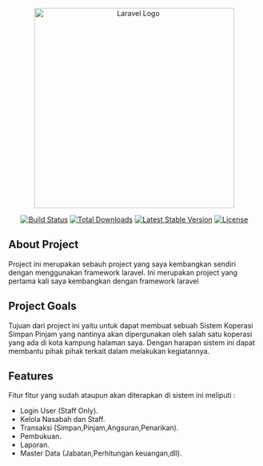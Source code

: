 <p align="center"><a href="https://laravel.com" target="_blank"><img src="https://raw.githubusercontent.com/laravel/art/master/logo-lockup/5%20SVG/2%20CMYK/1%20Full%20Color/laravel-logolockup-cmyk-red.svg" width="400" alt="Laravel Logo"></a></p>

<p align="center">
<a href="https://github.com/laravel/framework/actions"><img src="https://github.com/laravel/framework/workflows/tests/badge.svg" alt="Build Status"></a>
<a href="https://packagist.org/packages/laravel/framework"><img src="https://img.shields.io/packagist/dt/laravel/framework" alt="Total Downloads"></a>
<a href="https://packagist.org/packages/laravel/framework"><img src="https://img.shields.io/packagist/v/laravel/framework" alt="Latest Stable Version"></a>
<a href="https://packagist.org/packages/laravel/framework"><img src="https://img.shields.io/packagist/l/laravel/framework" alt="License"></a>
</p>

## About Project

Project ini merupakan sebauh project yang saya kembangkan sendiri dengan menggunakan framework laravel. Ini merupakan project yang pertama kali saya kembangkan dengan framework laravel

## Project Goals

Tujuan dari project ini yaitu untuk dapat membuat sebuah Sistem Koperasi Simpan Pinjam yang nantinya akan dipergunakan oleh salah satu koperasi yang ada di kota kampung halaman saya. Dengan harapan sistem ini dapat membantu pihak pihak terkait dalam melakukan kegiatannya.

## Features

Fitur fitur yang sudah ataupun akan diterapkan di sistem ini meliputi :

- Login User (Staff Only).
- Kelola Nasabah dan Staff.
- Transaksi (Simpan,Pinjam,Angsuran,Penarikan).
- Pembukuan.
- Laporan.
- Master Data (Jabatan,Perhitungan keuangan,dll).


